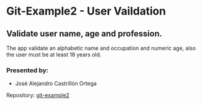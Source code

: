 # Git-Example2 - User Vaildation

## Validate user name, age and profession.

The app validate an alphabetic name and occupation and numeric age, also the user must be at least 18 years old.

### Presented by:

* José Alejandro Castrillón Ortega

Repository: [git-example2](https://github.com/alejo-c/git-example2)